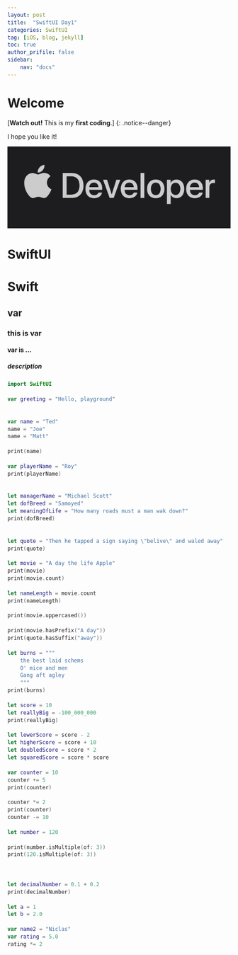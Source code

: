 ```yaml
---
layout: post
title:  "SwiftUI Day1"
categories: SwiftUI
tag: [iOS, blog, jekyll]
toc: true
author_prifile: false
sidebar:
    nav: "docs"
---
```


# Welcome

[**Watch out!** This is my **first coding**.]
{: .notice--danger}

I hope you like it!

![image-20220419150815188](../images/2022-04-19-second-commit/image-20220419150815188.png)

# SwiftUI

# Swift



## var



### this is var



#### var is ...



##### description

```swift
import SwiftUI

var greeting = "Hello, playground"


var name = "Ted"
name = "Joe"
name = "Matt"

print(name)

var playerName = "Roy"
print(playerName)


let managerName = "Michael Scott"
let dofBreed = "Samoyed"
let meaningOfLife = "How many roads must a man wak down?"
print(dofBreed)


let quote = "Then he tapped a sign saying \"belive\" and waled away"
print(quote)

let movie = "A day the life Apple"
print(movie)
print(movie.count)

let nameLength = movie.count
print(nameLength)

print(movie.uppercased())

print(movie.hasPrefix("A day"))
print(quote.hasSuffix("away"))

let burns = """
    the best laid schems
    O' mice and men
    Gang aft agley
    """
print(burns)

let score = 10
let reallyBig = -100_000_000
print(reallyBig)

let lewerScore = score - 2 
let higherScore = score + 10
let doubledScore = score * 2
let squaredScore = score * score

var counter = 10
counter += 5
print(counter)

counter *= 2
print(counter)
counter -= 10

let number = 120

print(number.isMultiple(of: 3))
print(120.isMultiple(of: 3))



let decimalNumber = 0.1 + 0.2
print(decimalNumber)

let a = 1
let b = 2.0

var name2 = "Niclas"
var rating = 5.0
rating *= 2
```
